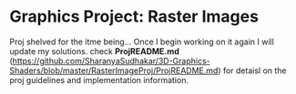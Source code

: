 # Graphics Project: Raster Images
Proj shelved for the itme being... Once I begin working on it again I will update my solutions.
check __ProjREADME.md__ (https://github.com/SharanyaSudhakar/3D-Graphics-Shaders/blob/master/RasterImageProj/ProjREADME.md) for detaisl on the proj guidelines and implementation information.
